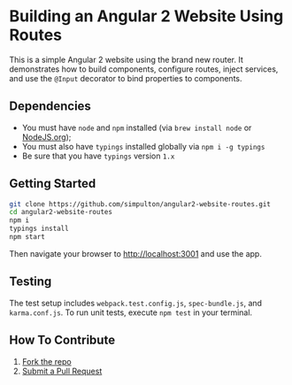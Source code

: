 # Building an Angular 2 Website Using Routes
This is a simple Angular 2 website using the brand new router. It demonstrates how to build components, configure routes, inject services, and use the `@Input` decorator to bind properties to components.

## Dependencies
- You must have `node` and `npm` installed (via `brew install node` or [NodeJS.org](https://nodejs.org/en/));
- You must also have `typings` installed globally via `npm i -g typings`
- Be sure that you have `typings` version `1.x`

## Getting Started


```bash
git clone https://github.com/simpulton/angular2-website-routes.git
cd angular2-website-routes
npm i
typings install
npm start
```

Then navigate your browser to [http://localhost:3001](http://localhost:3001) and use the app.

## Testing
The test setup includes `webpack.test.config.js`, `spec-bundle.js`, and `karma.conf.js`. To run unit tests, execute `npm test` in your terminal.

## How To Contribute
1. [Fork the repo](https://help.github.com/articles/fork-a-repo/)
2. [Submit a Pull Request](https://help.github.com/articles/using-pull-requests/)

